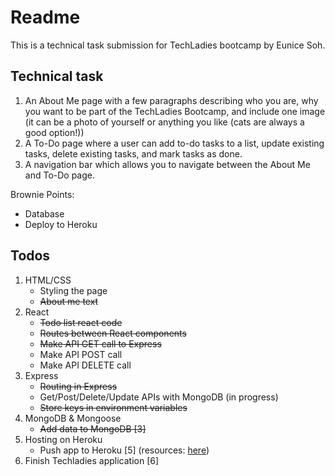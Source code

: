 # Readme

This is a technical task submission for TechLadies bootcamp by Eunice Soh.

## Technical task

1. An About Me page with a few paragraphs describing who you are, why you want to be part of the TechLadies Bootcamp, and include one image (it can be a photo of yourself or anything you like (cats are always a good option!))
2. A To-Do page where a user can add to-do tasks to a list, update existing tasks, delete existing tasks, and mark tasks as done.
3. A navigation bar which allows you to navigate between the About Me and To-Do page.

Brownie Points:

- Database
- Deploy to Heroku

## Todos

1. HTML/CSS
    - Styling the page
    - ~~About me text~~
2. React
    - ~~Todo list react code~~
    - ~~Routes between React components~~
    - ~~Make API GET call to Express~~
    - Make API POST call
    - Make API DELETE call
3. Express
    - ~~Routing in Express~~
    - Get/Post/Delete/Update APIs with MongoDB (in progress)
    - ~~Store keys in environment variables~~
4. MongoDB & Mongoose
    - ~~Add data to MongoDB [3]~~
5. Hosting on Heroku
    - Push app to Heroku [5] (resources: [here](https://originmaster.com/running-create-react-app-and-express-crae-on-heroku-c39a39fe7851))
6. Finish Techladies application [6]